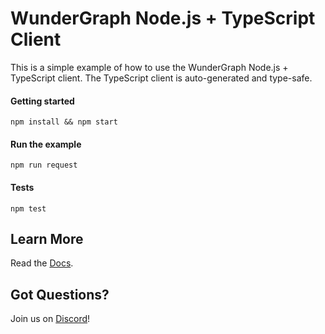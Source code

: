 # WunderGraph Node.js + TypeScript Client

This is a simple example of how to use the WunderGraph Node.js + TypeScript client.
The TypeScript client is auto-generated and type-safe.

#### Getting started

```shell
npm install && npm start
```

#### Run the example

```shell
npm run request
```

#### Tests

```shell
npm test
```

## Learn More

Read the [Docs](https://wundergraph.com/docs).

## Got Questions?

Join us on [Discord](https://wundergraph.com/discord)!
